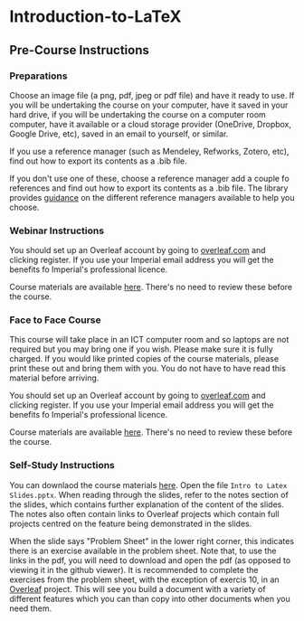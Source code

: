 # Introduction-to-LaTeX

## Pre-Course Instructions

### Preparations

Choose an image file (a png, pdf, jpeg or pdf file) and have it ready to use. If you will be undertaking the course on your computer, have it saved in your hard drive, if you will be undertaking the course on a computer room computer, have it available or a cloud storage provider (OneDrive, Dropbox, Google Drive, etc), saved in an email to yourself, or similar.

If you use a reference manager (such as Mendeley, Refworks, Zotero, etc), find out how to export its contents as a .bib file.

If you don't use one of these, choose a reference manager add a couple fo references and find out how to export its contents as a .bib file. The library provides [guidance](https://www.imperial.ac.uk/media/imperial-college/administration-and-support-services/library/public/Reference-management-software-comparison--2019.pdf) on the different reference managers available to help you choose.

### Webinar Instructions

You should set up an Overleaf account by going to [overleaf.com](overleaf.com) and clicking register. If you use your Imperial email address you will get the benefits fo Imperial's professional licence.

Course materials are available [here](https://github.com/coolernato/Introduction-to-LaTeX). There's no need to review these before the course.

### Face to Face Course

This course will take place in an ICT computer room and so laptops are not required but you may bring one if you wish. Please make sure it is fully charged. If you would like printed copies of the course materials, please print these out and bring them with you. You do not have to have read this material before arriving.

You should set up an Overleaf account by going to [overleaf.com](overleaf.com) and clicking register. If you use your Imperial email address you will get the benefits fo Imperial's professional licence.

Course materials are available [here](https://github.com/coolernato/Introduction-to-LaTeX). There's no need to review these before the course.

### Self-Study Instructions

You can downlaod the course materials [here](https://github.com/coolernato/Introduction-to-LaTeX). Open the file ```Intro to Latex Slides.pptx```. When reading through the slides, refer to the notes section of the slides, which contains further explanation of the content of the slides. The notes also often contain links to Overleaf projects which contain full projects centred on the feature being demonstrated in the slides.

When the slide says "Problem Sheet" in the lower right corner, this indicates there is an exercise available in the problem sheet. Note that, to use the links in the pdf, you will need to download and open the pdf (as opposed to viewing it in the github viewer). It is recommended to complete the exercises from the problem sheet, with the exception of exercis 10, in an [Overleaf](overleaf.com) project. This will see you build a document with a variety of different features which you can than copy into other documents when you need them.
